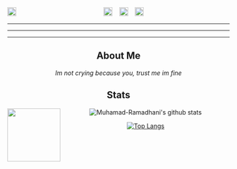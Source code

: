 <img src="https://raw.githubusercontent.com/muhamad-ramadhani/muhamad-ramadhani/main/hina.jpeg" width="20" height="20" align="left">
<center>
<a href="https://www.facebook.com/inimuhamadramadhani"><img src="https://image.flaticon.com/icons/svg/174/174848.svg" alt="alt text" width="20" height="20"></a>      &nbsp;&nbsp;   <a href="https://instagram.com/risky.prsty"><img src="https://image.flaticon.com/icons/svg/174/174855.svg" alt="alt text" width="20" height="20"></a>
 &nbsp;&nbsp; 
<a href="https://pinterest.com/riskyprsty"><img src="https://image.flaticon.com/icons/svg/174/174863.svg" alt="alt text" width="20" height="20"></a>



___
___
___
## **About Me**

_Im not crying because you, trust me im fine_

## **Stats**
![Muhamad-Ramadhani's github stats](https://github-readme-stats.vercel.app/api?username=muhamad-ramadhani&theme=blueberry&show_icons=true)
<img src="https://raw.githubusercontent.com/riskyprsty/riskyprsty/main/hina.jpeg" width="120" height="120" align="left">

[![Top Langs](https://github-readme-stats.vercel.app/api/top-langs/?username=muhamad-ramadhani&layout=compact&theme=radical)](https://github.com/muhamad-ramadhani)
